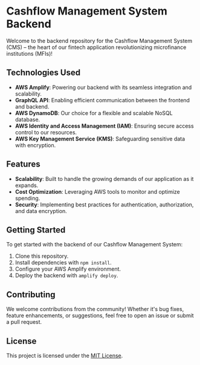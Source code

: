 # Cashflow Management System Backend

Welcome to the backend repository for the Cashflow Management System (CMS) – the heart of our fintech application revolutionizing microfinance institutions (MFIs)!

## Technologies Used

- **AWS Amplify**: Powering our backend with its seamless integration and scalability.
- **GraphQL API**: Enabling efficient communication between the frontend and backend.
- **AWS DynamoDB**: Our choice for a flexible and scalable NoSQL database.
- **AWS Identity and Access Management (IAM)**: Ensuring secure access control to our resources.
- **AWS Key Management Service (KMS)**: Safeguarding sensitive data with encryption.

## Features

- **Scalability**: Built to handle the growing demands of our application as it expands.
- **Cost Optimization**: Leveraging AWS tools to monitor and optimize spending.
- **Security**: Implementing best practices for authentication, authorization, and data encryption.

## Getting Started

To get started with the backend of our Cashflow Management System:

1. Clone this repository.
2. Install dependencies with `npm install`.
3. Configure your AWS Amplify environment.
4. Deploy the backend with `amplify deploy`.

## Contributing

We welcome contributions from the community! Whether it's bug fixes, feature enhancements, or suggestions, feel free to open an issue or submit a pull request.

## License

This project is licensed under the [MIT License](LICENSE).
